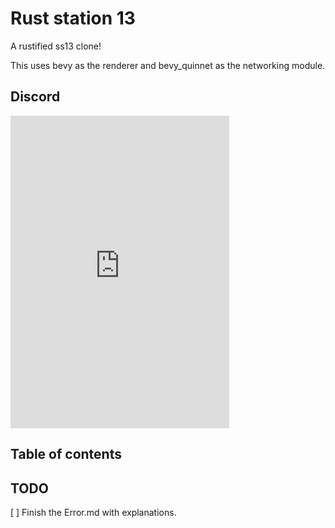 # Rust station 13
A rustified ss13 clone!

This uses bevy as the renderer and bevy_quinnet as the networking module.

## Discord
<iframe src="https://discord.com/widget?id=1270155871116066947&theme=dark" width="350" height="500" allowtransparency="true" frameborder="0" sandbox="allow-popups allow-popups-to-escape-sandbox allow-same-origin allow-scripts"></iframe>

## Table of contents

## TODO
[ ] Finish the Error.md with explanations.
